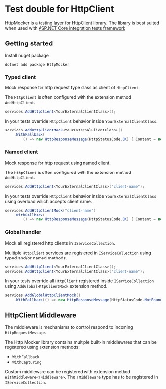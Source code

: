# Test double for HttpClient

HttpMocker is a testing layer for HttpClient library. The library is best suited when used with [ASP.NET Core integration tests framework](https://www.nuget.org/packages/Microsoft.AspNetCore.Mvc.Testing)

## Getting started

Install nuget package
```
dotnet add package HttpMocker
```

### Typed client
Mock response for http request type class as client of `HttpClient`.

The `HttpClient` is often configured with the extension method `AddHttpClient`. 

```csharp
services.AddHttpClient<YourExternalClientClass>();
```

In your tests override `HttpClient` behavior inside `YourExternalClientClass`.
```csharp
services.AddHttpClientMock<YourExternalClientClass>()
    .WithFallback(
        () => new HttpResponseMessage(HttpStatusCode.OK) { Content = new StringContent("Content") });
```

### Named client
Mock response for http request using named client.

The `HttpClient` is often configured with the extension method `AddHttpClient`.

```csharp
services.AddHttpClient<YourExternalClientClass>("client-name");
```

In your tests override `HttpClient` behavior inside `YourExternalClientClass` using overload which accepts client name.
```csharp
services.AddHttpClientMock("client-name")
    .WithFallback(
        () => new HttpResponseMessage(HttpStatusCode.OK) { Content = new StringContent("Content") });
```


### Global handler
Mock all registered http clients in `IServiceCollection`.

Multiple `HttpClient` services are registered in `IServiceCollection` using typed and/or named methods.

```csharp
services.AddHttpClient<YourExternalClientClass>();
services.AddHttpClient<YourExternalClientClass>("client-name");
```

In your tests override all `HttpClient` registered inside `IServiceCollection` using `AddGlobalHttpClientMock` extension method.
```csharp
services.AddGlobalHttpClientMock()
    .WithFallback(() => new HttpResponseMessage(HttpStatusCode.NotFound));
```

## HttpClient Middleware

The middleware is mechanisms to control respond to incoming `HttpRequestMessage`. 

The Http Mocker library contains multiple built-in middlewares that can be registered using extension methods:
* `WithFallback`
* `WithCapturing`

Custom middleware can be registered with extension method `WithMiddleware<TMiddleware>`. The `TMiddleware` type has to be registered in `IServiceCollection`.